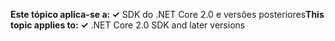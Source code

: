 <span data-ttu-id="75a0b-101">**Este tópico aplica-se a: ✓** SDK do .NET Core 2.0 e versões posteriores</span><span class="sxs-lookup"><span data-stu-id="75a0b-101">**This topic applies to: ✓** .NET Core 2.0 SDK and later versions</span></span>